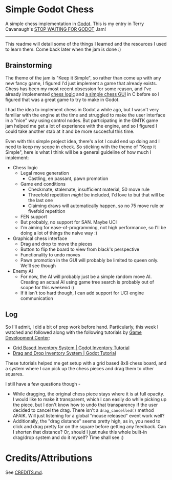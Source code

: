 # Simple Godot Chess

A simple chess implementation in [Godot](https://godotengine.org/). This is my entry in Terry Cavanaugh's [STOP WAITING FOR GODOT](https://itch.io/jam/stop-waiting-for-godot) Jam!

---

This readme will detail some of the things I learned and the resources I used to learn them. Come back later when the jam is done :)

## Brainstorming

The theme of the jam is "Keep it Simple", so rather than come up with any new fancy game, I figured I'd just implement a game that already exists. Chess has been my most recent obsession for some reason, and I've already implemented [chess logic](https://github.com/thearst3rd/chesslib) and [a simple chess GUI](https://github.com/thearst3rd/sfml-chess-test) in C before so I figured that was a great game to try to make in Godot.

I had the idea to implement chess in Godot a while ago, but I wasn't very familiar with the engine at the time and struggled to make the user interface in a "nice" way using control nodes. But participating in the GMTK game jam helped me get a lot of experience with the engine, and so I figured I could take another stab at it and be more succesful this time.

Even with this simple project idea, there's a lot I could end up doing and I need to keep my scope in check. So sticking with the theme of "Keep it Simple", here is what I think will be a general guideline of how much I implement:

* Chess logic
	* Legal move generation
		* Castling, en passant, pawn promotion
	* Game end conditions
		* Checkmate, stalemate, insufficient material, 50 move rule
		* Threefold repetition _might_ be included, I'd love to but that will be the last one
		* Claiming draws will automatically happen, so no 75 move rule or fivefold repetition
	* FEN support
	* But probably, no support for SAN. Maybe UCI
	* I'm aiming for ease-of-programming, not high performance, so I'll be doing a lot of things the naive way :)
* Graphical chess interface
	* Drag and drop to move the pieces
	* Button to flip the board to view from black's perspective
	* Functionality to undo moves
	* Pawn promotion in the GUI will probably be limited to queen only. We'll see though
* Enemy AI
	* For now, the AI will probably just be a simple random move AI. Creating an actual AI using game tree search is probably out of scope for this weekend :)
	* If it isn't too hard though, I can add support for UCI engine communication

## Log

So I'll admit, I did a bit of prep work before hand. Particularly, this week I watched and followed along with the following tutorials by [Game Development Center](https://www.youtube.com/channel/UClseGZiVmeHamsjYmpbiAmQ):

* [Grid Based Inventory System | Godot Inventory Tutorial](https://www.youtube.com/watch?v=lrAwX2t1mGY)
* [Drag and Drop Inventory System | Godot Tutorial](https://www.youtube.com/watch?v=dZYlwmBCziM)

These tutorials helped me get setup with a grid based 8x8 chess board, and a system where I can pick up the chess pieces and drag them to other squares.

I still have a few questions though -

* While dragging, the original chess piece stays where it is at full opacity. I would like to make it transparent, which I can easily do while picking up the piece, but I don't know how to undo that transparency if the user decided to cancel the drag. There isn't a `drag_cancelled()` method AFAIK. Will just listening for a global "mouse released" event work well?
* Additionally, the "drag distance" seems pretty high, as in, you need to click and drag pretty far on the square before getting any feedback. Can I shorten that distance? Or, should I just nuke this whole built-in drag/drop system and do it myself? Time shall see :)

# Credits/Attributions

See [CREDITS.md](CREDITS.md).
